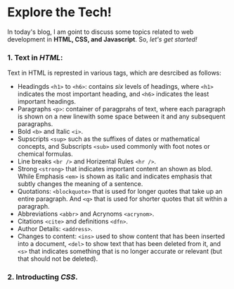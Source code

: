 # Explore the Tech!

In today's blog, I am goint to discuss some topics related to web development in **HTML, CSS, and Javascript**. So, _let's get started!_

### 1. Text in _HTML_:
Text in HTML is represted in various tags, which are desrcibed as follows:
* Headingds `<h1>` to `<h6>`: contains _six_ levels of headings, where `<h1>` indicates the most important heading, and `<h6>` indicates the least important headings.
* Paragraphs `<p>`: container of paragprahs of text, where each paragraph is shown on a new linewith some space between it and any subsequent paragraphs.
* Bold `<b>` and Italic `<i>`.
* Supscripts `<sup>` such as the suffixes of dates or mathematical concepts, and Subscripts `<sub>` used commonly with foot notes or chemical formulas.
* Line breaks `<br />` and Horizental Rules `<hr />`.
* Strong `<strong>` that indicates important content an shown as blod. While Emphasis `<em>` is shown as italic and indicates emphasis that subtly changes the meaning of a sentence.
* Quotations: `<blockquote>` that is used for longer quotes that take up an entire paragraph. And `<q>` that is used for shorter quotes that sit within a paragraph. 
* Abbreviations `<abbr>` and Acrynoms `<acrynom>`.
* Citations `<cite>` and definitions `<dfn>`.
* Author Details: `<address>`.
* Changes to content: `<ins>` used to show content that has been inserted into a document, `<del>` to show text that has been deleted from it, and `<s>` that indicates something that is no longer accurate or relevant (but that should not be deleted).


### 2. Introducting _CSS_.
